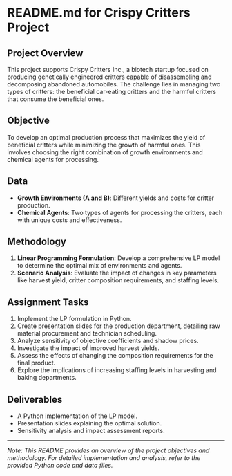 # README.md for Crispy Critters Project

## Project Overview
This project supports Crispy Critters Inc., a biotech startup focused on producing genetically engineered critters capable of disassembling and decomposing abandoned automobiles. The challenge lies in managing two types of critters: the beneficial car-eating critters and the harmful critters that consume the beneficial ones.

## Objective
To develop an optimal production process that maximizes the yield of beneficial critters while minimizing the growth of harmful ones. This involves choosing the right combination of growth environments and chemical agents for processing.

## Data
- **Growth Environments (A and B)**: Different yields and costs for critter production.
- **Chemical Agents**: Two types of agents for processing the critters, each with unique costs and effectiveness.

## Methodology
1. **Linear Programming Formulation**: Develop a comprehensive LP model to determine the optimal mix of environments and agents.
2. **Scenario Analysis**: Evaluate the impact of changes in key parameters like harvest yield, critter composition requirements, and staffing levels.

## Assignment Tasks
1. Implement the LP formulation in Python.
2. Create presentation slides for the production department, detailing raw material procurement and technician scheduling.
3. Analyze sensitivity of objective coefficients and shadow prices.
4. Investigate the impact of improved harvest yields.
5. Assess the effects of changing the composition requirements for the final product.
6. Explore the implications of increasing staffing levels in harvesting and baking departments.

## Deliverables
- A Python implementation of the LP model.
- Presentation slides explaining the optimal solution.
- Sensitivity analysis and impact assessment reports.

---
*Note: This README provides an overview of the project objectives and methodology. For detailed implementation and analysis, refer to the provided Python code and data files.*
